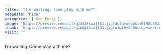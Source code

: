 ```yaml
---
title:  "I’m waiting. Come play with me?"
metadate: "hide"
categories: [ God Pussy ]
image: "https://preview.redd.it/q1d3385xajl51.jpg?auto=webp&s=8f92c6613ea559de3e03c73f9aff60db5f379f59"
thumb: "https://preview.redd.it/q1d3385xajl51.jpg?width=640&crop=smart&auto=webp&s=d3dffd4cf9eb80454b24f7695586ec33df275221"
visit: ""
---
```

I’m waiting. Come play with me?
